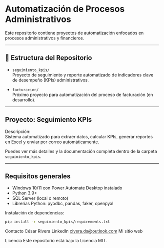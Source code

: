 # Automatización de Procesos Administrativos

Este repositorio contiene proyectos de automatización enfocados en procesos administrativos y financieros.

---

## 📂 Estructura del Repositorio

- `seguimiento_kpis/`  
  Proyecto de seguimiento y reporte automatizado de indicadores clave de desempeño (KPIs) administrativos.

- `facturacion/`  
  Próximo proyecto para automatización del proceso de facturación (en desarrollo).

---

## Proyecto: Seguimiento KPIs

Descripción:  
Sistema automatizado para extraer datos, calcular KPIs, generar reportes en Excel y enviar por correo automáticamente.

Puedes ver más detalles y la documentación completa dentro de la carpeta `seguimiento_kpis`.

---

## Requisitos generales

- Windows 10/11 con Power Automate Desktop instalado
- Python 3.9+
- SQL Server (local o remoto)
- Librerías Python: pyodbc, pandas, faker, openpyxl

Instalación de dependencias:

```bash
pip install -r seguimiento_kpis/requirements.txt
```

Contacto
César Rivera
LinkedIn
civera.ds@outlook.com
Mi sitio web

Licencia
Este repositorio está bajo la Licencia MIT.
```

